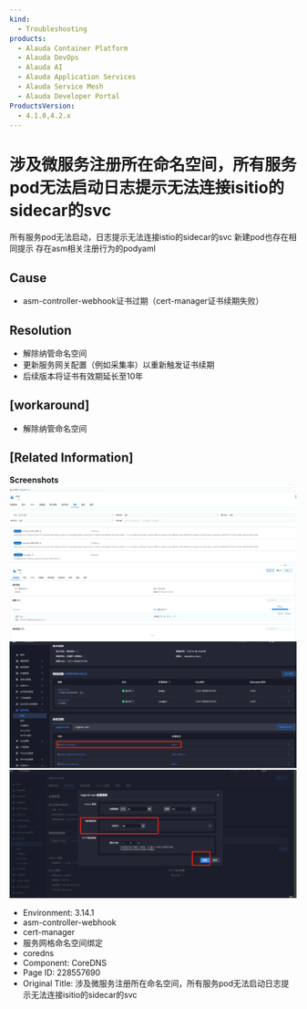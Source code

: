 ```yaml
---
kind:
  - Troubleshooting
products:
  - Alauda Container Platform
  - Alauda DevOps
  - Alauda AI
  - Alauda Application Services
  - Alauda Service Mesh
  - Alauda Developer Portal
ProductsVersion:
  - 4.1.0,4.2.x
---
```

<!-- A type of document that involves encountering a fault, diagnosing it, performing root cause analysis, and providing solutions. -->

# 涉及微服务注册所在命名空间，所有服务pod无法启动日志提示无法连接isitio的sidecar的svc

所有服务pod无法启动，日志提示无法连接istio的sidecar的svc 新建pod也存在相同提示 存在asm相关注册行为的podyaml

## Cause
- asm-controller-webhook证书过期（cert-manager证书续期失败）

## Resolution
- 解除纳管命名空间
- 更新服务网关配置（例如采集率）以重新触发证书续期
- 后续版本将证书有效期延长至10年

## [workaround]
- 解除纳管命名空间

## [Related Information]
**Screenshots**
![](assets/she-ji-wei-fu-wu-zhu-ce-suo-zai-ming-ming-kong-jian-suo-you-fu-wu-podwu-fa-qi-do/image-2024-8-20_11-41-6.png)
![](assets/she-ji-wei-fu-wu-zhu-ce-suo-zai-ming-ming-kong-jian-suo-you-fu-wu-podwu-fa-qi-do/image-2024-8-20_11-41-22.png)
![](assets/she-ji-wei-fu-wu-zhu-ce-suo-zai-ming-ming-kong-jian-suo-you-fu-wu-podwu-fa-qi-do/image-2024-8-20_12-7-11.png)
![](assets/she-ji-wei-fu-wu-zhu-ce-suo-zai-ming-ming-kong-jian-suo-you-fu-wu-podwu-fa-qi-do/image-2024-8-20_12-10-52.png)
- Environment: 3.14.1
- asm-controller-webhook
- cert-manager
- 服务网格命名空间绑定
- coredns
- Component: CoreDNS
- Page ID: 228557690
- Original Title: 涉及微服务注册所在命名空间，所有服务pod无法启动日志提示无法连接isitio的sidecar的svc

